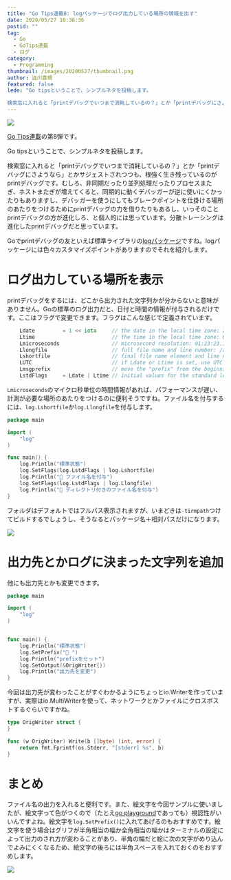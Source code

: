 ```yaml
---
title: "Go Tips連載8: logパッケージでログ出力している場所の情報を出す"
date: 2020/05/27 10:36:36
postid: ""
tag:
  - Go
  - GoTips連載
  - ログ
category:
  - Programming
thumbnail: /images/20200527/thumbnail.png
author: 澁川喜規
featured: false
lede: "Go tipsということで、シンプルネタを投稿します。

検索窓に入れると「printデバッグでいつまで消耗しているの？」とか「printデバッグにさようなら」とかサジェストされつつも、根強く生き残っているのがprintデバッグです。むしろ、非同期だったり並列処理が増えてくると、同期的に動くデバッガーが逆に使いにくかったりもありますし、デバッガーを使うにしてもブレークポイントを仕掛ける場所のあたりをつけるためにprintデバッグの力を借りたりもあるし、いっそのことprintデバッグの方が進化しろ、と個人的には思っています。"
---
```

<img src="/images/20200527/top.png" class="img-small-size" loading="lazy">

[Go Tips連載](/tags/GoTips%E9%80%A3%E8%BC%89/)の第8弾です。

Go tipsということで、シンプルネタを投稿します。

検索窓に入れると「printデバッグでいつまで消耗しているの？」とか「printデバッグにさようなら」とかサジェストされつつも、根強く生き残っているのがprintデバッグです。むしろ、非同期だったり並列処理だったりプロセスまたぎ、ホストまたぎが増えてくると、同期的に動くデバッガーが逆に使いにくかったりもありますし、デバッガーを使うにしてもブレークポイントを仕掛ける場所のあたりをつけるためにprintデバッグの力を借りたりもあるし、いっそのことprintデバッグの方が進化しろ、と個人的には思っています。分散トレーシングは進化したprintデバッグだと思っています。

Goでprintデバッグの友といえば標準ライブラリの[logパッケージ](https://golang.org/pkg/log/)ですね。logパッケージには色々カスタマイズポイントがありますのでそれを紹介します。

# ログ出力している場所を表示

printデバッグをするには、どこから出力された文字列かが分からないと意味がありません。Goの標準のログ出力だと、日付と時間の情報が付与されるだけです。ここはフラグで変更できます。フラグはこんな感じで定義されています。

```go
    Ldate         = 1 << iota     // the date in the local time zone: 2009/01/23
    Ltime                         // the time in the local time zone: 01:23:23
    Lmicroseconds                 // microsecond resolution: 01:23:23.123123.  assumes Ltime.
    Llongfile                     // full file name and line number: /a/b/c/d.go:23
    Lshortfile                    // final file name element and line number: d.go:23. overrides Llongfile
    LUTC                          // if Ldate or Ltime is set, use UTC rather than the local time zone
    Lmsgprefix                    // move the "prefix" from the beginning of the line to before the message
    LstdFlags     = Ldate | Ltime // initial values for the standard logger
```

``Lmicroseconds``のマイクロ秒単位の時間情報があれば、パフォーマンスが遅い、計測が必要な場所のあたりをつけるのに便利そうですね。ファイル名を付与するには、``log.Lshortfile``か``log.Llongfile``を付与します。

```go
package main

import (
	"log"
)

func main() {
	log.Println("標準状態")
	log.SetFlags(log.LstdFlags | log.Lshortfile)
	log.Println("🐙 ファイル名を付与")
	log.SetFlags(log.LstdFlags | log.Llongfile)
	log.Println("🦑 ディレクトリ付きのファイル名を付与")
}
```

フォルダはデフォルトではフルパス表示されますが、いまどきは``-tirmpath``つけてビルドするでしょうし、そうなるとパッケージ名＋相対パスだけになります。

<img src="/images/20200527/1.png" loading="lazy">

# 出力先とかログに決まった文字列を追加

他にも出力先とかも変更できます。

```go
package main

import (
	"log"
)


func main() {
	log.Println("標準状態")
	log.SetPrefix("🍤 ")
	log.Println("prefixをセット")
	log.SetOutput(&OrigWriter{})
	log.Println("出力先を変更")
}
```

今回は出力先が変わったことがすぐわかるようにちょっとio.Writerを作っていますが、実際はio.MultiWriterを使って、ネットワークとかファイルにクロスポストするぐらいですかね。

```go
type OrigWriter struct {
}

func (w OrigWriter) Write(b []byte) (int, error) {
	return fmt.Fprintf(os.Stderr, "[stderr] %s", b)
}
```

# まとめ

ファイル名の出力を入れると便利です。また、絵文字を今回サンプルに使いましたが、絵文字って色がつくので（たとえ[go playground](https://play.golang.org/p/-wnBrYmGqwI)であっても）視認性がいいんですよね。絵文字を``log.SetPrefix()``に入れてあげるのもおすすめです。絵文字を使う場合はグリフが半角相当の幅か全角相当の幅かはターミナルの設定によって出力のされ方が変わることがあり、半角の幅だと絵に次の文字がめり込んでよみにくくなるため、絵文字の後ろには半角スペースを入れておくのをおすすめします。

<img src="/images/20200527/2.png" loading="lazy">
